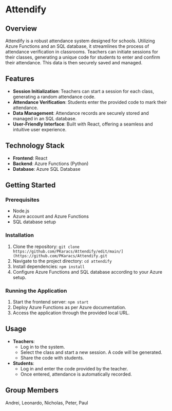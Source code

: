 # Attendify

## Overview
Attendify is a robust attendance system designed for schools. Utilizing Azure Functions and an SQL database, it streamlines the process of attendance verification in classrooms. Teachers can initiate sessions for their classes, generating a unique code for students to enter and confirm their attendance. This data is then securely saved and managed.

## Features
- **Session Initialization**: Teachers can start a session for each class, generating a random attendance code.
- **Attendance Verification**: Students enter the provided code to mark their attendance.
- **Data Management**: Attendance records are securely stored and managed in an SQL database.
- **User-Friendly Interface**: Built with React, offering a seamless and intuitive user experience.

## Technology Stack
- **Frontend**: React
- **Backend**: Azure Functions (Python)
- **Database**: Azure SQL Database

## Getting Started

### Prerequisites
- Node.js
- Azure account and Azure Functions
- SQL database setup

### Installation
1. Clone the repository: `git clone https://github.com/PKaracs/Attendify/edit/main/](https://github.com/PKaracs/Attendify.git`
2. Navigate to the project directory: `cd attendify`
3. Install dependencies: `npm install`
4. Configure Azure Functions and SQL database according to your Azure setup.

### Running the Application
1. Start the frontend server: `npm start`
2. Deploy Azure Functions as per Azure documentation.
3. Access the application through the provided local URL.

## Usage
- **Teachers**:
  - Log in to the system.
  - Select the class and start a new session. A code will be generated.
  - Share the code with students.
- **Students**:
  - Log in and enter the code provided by the teacher.
  - Once entered, attendance is automatically recorded.


## Group Members
Andrei, Leonardo, Nicholas, Peter, Paul
